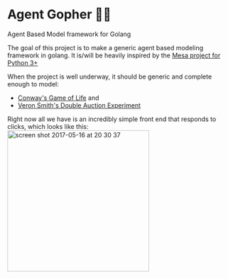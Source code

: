# Agent Gopher 🕵️‍♀️
Agent Based Model framework for Golang

The goal of this project is to make a generic agent based modeling framework in golang. It is/will be heavily inspired by the [Mesa project for Python 3+](https://github.com/projectmesa)

When the project is well underway, it should be generic and complete enough to model:
- [Conway's Game of Life](https://github.com/mdwhatcott/golife) and
- [Veron Smith's Double Auction Experiment](http://www.econport.org/econport/request?page=man_io_institution_da)

Right now all we have is an incredibly simple front end that responds to clicks, which looks like this:
<img width="319" alt="screen shot 2017-05-16 at 20 30 37" src="https://cloud.githubusercontent.com/assets/8107614/26122147/c7331b82-3a76-11e7-8b36-ad66c6ac1c5f.png">
